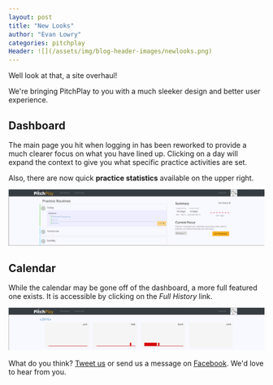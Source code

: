 ```yaml
---
layout: post
title: "New Looks"
author: "Evan Lowry"
categories: pitchplay
Header: ![](/assets/img/blog-header-images/newlooks.png)
---
```


Well look at that, a site overhaul!

We're bringing PitchPlay to you with a much sleeker design and better user experience.

Dashboard
---------

The main page you hit when logging in has been reworked to provide a much clearer focus on what you have lined up. Clicking on a day will expand the context to give you what specific practice activities are set.

Also, there are now quick **practice statistics** available on the upper right.

![New Dashboard](/assets/img/new-dashboard.png)

Calendar
--------

While the calendar may be gone off of the dashboard, a more full featured one exists. It is accessible by clicking on the *Full History* link.

![New Calendar](/assets/img/new-calendar.png)

What do you think? [Tweet us](https://twitter.com/pitchplayio) or send us a message on [Facebook](https://www.facebook.com/pitchplayio/). We'd love to hear from you.
